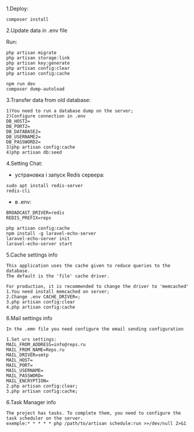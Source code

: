1.Deploy:

```$xslt
composer install
```
2.Update data in .env file

Run:
```
php artisan migrate
php artisan storage:link
php artisan key:generate
php artisan config:clear
php artisan config:cache

npm run dev
composer dump-autoload
```

3.Transfer data from old database:
```
1)You need to run a database dump on the server;
2)Configure connection in .env
DB_HOST2=
DB_PORT2=
DB_DATABASE2=
DB_USERNAME2=
DB_PASSWORD2=
3)php artisan config:cache
4)php artisan db:seed
```

4.Setting Chat:
- устрановка і запуск Redis сервера:
```
sudo apt install redis-server
redis-cli
```
- в .env: 
```
BROADCAST_DRIVER=redis
REDIS_PREFIX=reps
```
```
php artisan config:cache
npm install -g laravel-echo-server
laravel-echo-server init
laravel-echo-server start
```
5.Cache settings info
```
This application uses the cache given to reduce queries to the database.
The default is the 'file' cache driver.
```
```
For production, it is recommended to change the driver to 'memcached'
1.You need install memcached on server;
2.Change .env CACHE_DRIVER=;
3.php artisan config:clear
4.php artisan config:cache
```
6.Mail settings info
```
In the .emn file you need configure the email sending configuration
```
```
1.Set urs settings:
MAIL_FROM_ADDRESS=info@reps.ru
MAIL_FROM_NAME=Reps.ru
MAIL_DRIVER=smtp
MAIL_HOST=
MAIL_PORT=
MAIL_USERNAME=
MAIL_PASSWORD=
MAIL_ENCRYPTION=
2.php artisan config:clear;
3.php artisan config:cache;
```

6.Task Manager info
```
The project has tasks. To complete them, you need to configure the task scheduler on the server.
exemple:* * * * * php /path/to/artisan schedule:run >>/dev/null 2>&1
```